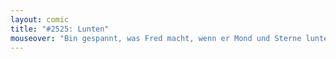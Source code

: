 ```yaml
---
layout: comic
title: "#2525: Lunten"
mouseover: "Bin gespannt, was Fred macht, wenn er Mond und Sterne lunten möchte."
---
```

